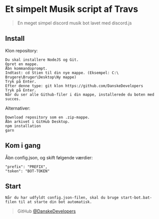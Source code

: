 # Et simpelt Musik script af Travs

> En meget simpel discord musik bot lavet med discord.js



## Install

Klon repository:
```
Du skal installere NodeJS og Git.
Opret en mappe.
Åbn kommandoprompt.
Indtast: cd Stien til din nye mappe. (Eksempel: C:\ Brugere\Bruger\Desktop\Ny mappe)
Tryk på Enter.
Efter denne type: git klon https://github.com/DanskeDevelopers
Tryk på Enter.
Når du ser alle Github-filer i din mappe, installerede du boten med succes.
```

Alternativer:
```
Download repository som en .zip-mappe.
Åbn arkivet i GitHub Desktop.
npm installation
garn
```

## Kom i gang

Åbn config.json, og skift følgende værdier:

```
"prefix": "PREFIX",
"token": "BOT-TOKEN"
```

## Start

`Når du har udfyldt config.json-filen, skal du bruge start-bot.bat-filen til at starte din bot automatisk.`






> GitHub [@DanskeDevelopers](https://discord.gg/x6Ep953Xsv)
